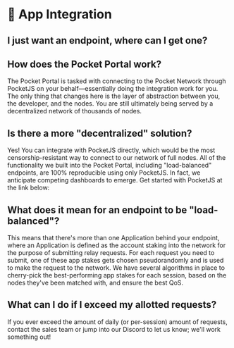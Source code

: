 # 📲 App Integration

## I just want an endpoint, where can I get one?

## How does the Pocket Portal work?

The Pocket Portal is tasked with connecting to the Pocket Network through PocketJS on your behalf—essentially doing the integration work for you. The only thing that changes here is the layer of abstraction between you, the developer, and the nodes. You are still ultimately being served by a decentralized network of thousands of nodes.

## Is there a more "decentralized" solution?

Yes! You can integrate with PocketJS directly, which would be the most censorship-resistant way to connect to our network of full nodes. All of the functionality we built into the Pocket Portal, including "load-balanced" endpoints, are 100% reproducible using only PocketJS. In fact, we anticipate competing dashboards to emerge. Get started with PocketJS at the link below:

## What does it mean for an endpoint to be "load-balanced"?

This means that there's more than one Application behind your endpoint, where an Application is defined as the account staking into the network for the purpose of submitting relay requests. For each request you need to submit, one of these app stakes gets chosen pseudorandomly and is used to make the request to the network. We have several algorithms in place to cherry-pick the best-performing app stakes for each session, based on the nodes they've been matched with, and ensure the best QoS.

## What can I do if I exceed my allotted requests?

If you ever exceed the amount of daily \(or per-session\) amount of requests, contact the sales team or jump into our Discord to let us know; we'll work something out!

